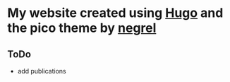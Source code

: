 # My website created using [Hugo](https://gohugo.io/) and the pico theme by [negrel](https://github.com/negrel/hugo-theme-pico/)

## ToDo
- add publications
